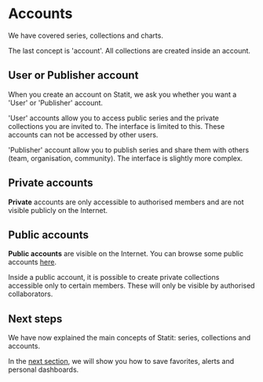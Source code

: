 # Accounts

We have covered series, collections and charts.

The last concept is 'account'. All collections are created inside an account.

## User or Publisher account

When you create an account on Statit, we ask you whether you want a 'User' or 'Publisher' account.

'User' accounts allow you to access public series and the private collections you are invited to. The interface is limited to this. These accounts can not be accessed by other users.

'Publisher' account allow you to publish series and share them with  others (team, organisation, community). The interface is slightly more complex.


## Private accounts

**Private** accounts are only accessible to authorised members and are not visible publicly on the Internet.



## Public accounts

**Public accounts** are visible on the Internet. You can browse some public accounts [here](https://www.gostatit.com/public).

Inside a public account, it is possible to create private collections accessible only to certain members. These will only be visible by authorised collaborators.


## Next steps

We have now explained the main concepts of Statit: series, collections and accounts.

In the [next section](/favs), we will show you how to save favorites, alerts and personal dashboards.
